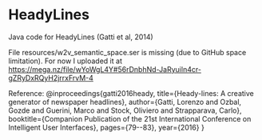 # HeadyLines
Java code for HeadyLines (Gatti et al, 2014)

File resources/w2v_semantic_space.ser is missing (due to GitHub space limitation).
For now I uploaded it at https://mega.nz/file/wYoWgL4Y#56rDnbhNd-JaRyuiln4cr-gZRyDxRQyH2jrrxFrvM-4

Reference:
@inproceedings{gatti2016heady,
  title={Heady-lines: A creative generator of newspaper headlines},
  author={Gatti, Lorenzo and Ozbal, Gozde and Guerini, Marco and Stock, Oliviero and Strapparava, Carlo},
  booktitle={Companion Publication of the 21st International Conference on Intelligent User Interfaces},
  pages={79--83},
  year={2016}
}


